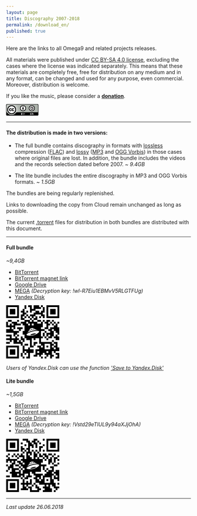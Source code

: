 ```yaml
---
layout: page
title: Discography 2007-2018
permalink: /download_en/
published: true
---
```

Here are the links to all Omega9 and related projects releases.

All materials were published under [CC BY-SA 4.0 license][1], excluding the cases where the license was indicated separately. This means that these materials are completely free, free for distribution on any medium and in any format, can be changed and used for any purpose, even commercial. Moreover, distribution is welcome.

If you like the music, please consider a [**donation**](/donation/).

![](./images/CC_BY-SA_4.0.png "CC BY-SA 4.0")

-----

#### The distribution is made in two versions:

- The full bundle contains discography in formats with [lossless][2] compression ([FLAC][3]) and [lossy][4] ([MP3][5] and [OGG Vorbis][6]) in those cases where original files are lost. In addition, the bundle includes the videos and the records selection dated before 2007.
*~ 9.4GB*

- The lite bundle includes the entire discography in MP3 and OGG Vorbis formats. *~ 1.5GB*

The bundles are being regularly replenished.

Links to downloading the copy from Cloud remain unchanged as long as possible.

The current [.torrent][8] files for distribution in both bundles are distributed with this document.

-----

#### Full bundle
*~9,4GB*

- [BitTorrent][10]
- [BitTorrent magnet link](magnet:?xt=urn:btih:vcanlk6h7e62pdh42jrfd4tsthvstq3k&dn=Omega9%20%28%2707-%2718%29&tr=udp%3A%2F%2Ftracker.internetwarriors.net%3A1337%2Fannounce)
- [Google Drive](https://drive.google.com/drive/folders/1cS_x_gSrIDwTZDLJmYtpc4NbpKPBww2S?usp=sharing)
- [MEGA](https://mega.nz/#F!hFExDKzS) *(Decryption key: !wl-R7Eiu1EBMvV5RLGTFUg)*
- [Yandex Disk][9]

![](./images/YaDisk_Full_QR.png)

*Users of Yandex.Disk can use the function ['Save to Yandex.Disk'][15]*

#### Lite bundle
*~1,5GB*

- [BitTorrent][13]
- [BitTorrent magnet link](magnet:?xt=urn:btih:4yaoaqqwzykdv4vmmdfeqqeolhqg4j43&dn=Omega9%20%28%2707-%2718%29%20%5BMP3%5D&tr=udp%3A%2F%2Ftracker.internetwarriors.net%3A1337%2Fannounce)
- [Google Drive](https://drive.google.com/drive/folders/1DdKWr4KJh9o8oXsc_YPjPsbU0SegoxdW?usp=sharing)
- [MEGA](https://mega.nz/#F!kEUXECwL) *(Decryption key: !Vstd29eTlUL9y94aXJjOhA)*
- [Yandex Disk][12]

![](./images/YaDisk_Lite_QR.png)

-----
*Last update 26.06.2018*

[1]: https://creativecommons.org/licenses/by-sa/4.0/
[2]: https://en.wikipedia.org/wiki/Lossless_compression
[3]: https://en.wikipedia.org/wiki/FLAC
[4]: https://en.wikipedia.org/wiki/Lossy_compression
[5]: https://en.wikipedia.org/wiki/MP3
[6]: https://en.wikipedia.org/wiki/Vorbis
[8]: https://en.wikipedia.org/wiki/Torrent_file
[9]: https://yadi.sk/d/4sGQknzWKP5ej
[10]: ./torrents/Omega9_-_Discography_(2007-2018)_FULL.torrent
[12]: https://yadi.sk/d/_nuSJCMwriLh6
[13]: ./torrents/Omega9_-_Discography_(2007-2018)_LITE.torrent
[15]: https://yandex.ru/support/disk/uploading.xml#upload-copy
